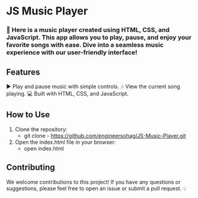 # JS Music Player

### 🎵 Here is a music player created using HTML, CSS, and JavaScript. This app allows you to play, pause, and enjoy your favorite songs with ease. Dive into a seamless music experience with our user-friendly interface!

## Features
▶️ Play and pause music with simple controls.
🎶 View the current song playing.
💻 Built with HTML, CSS, and JavaScript.

## How to Use
1) Clone the repository:
   - git clone - https://github.com/engineersohag/JS-Music-Player.git
2) Open the index.html file in your browser:
   - open index.html
     
## Contributing
We welcome contributions to this project! If you have any questions or suggestions, please feel free to open an issue or submit a pull request. 💡
